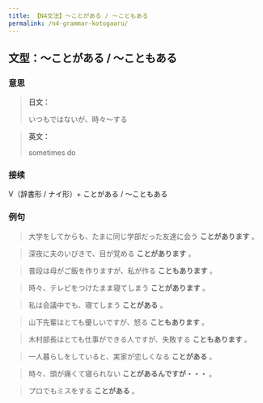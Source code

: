 ```yaml
---
title: 【N4文法】〜ことがある / 〜こともある
permalink: /n4-grammar-kotogaaru/
---
```


## 文型：〜ことがある / 〜こともある

### 意思

> **日文：**
> 
> いつもではないが、時々〜する


> **英文：**
> 
> sometimes do


### 接续

V（辞書形 / ナイ形）+ ことがある / 〜こともある

### 例句

> 大学をしてからも、たまに同じ学部だった友達に会う **ことがあります** 。

> 深夜に夫のいびきで、目が覚める **ことがあります** 。

> 普段は母がご飯を作りますが、私が作る **こともあります** 。

> 時々、テレビをつけたまま寝てしまう **ことがあります** 。

> 私は会議中でも、寝てしまう **ことがある** 。

> 山下先輩はとても優しいですが、怒る **こともあります** 。

> 木村部長はとても仕事ができる人ですが、失敗する **こともあります** 。

> 一人暮らしをしていると、実家が恋しくなる **ことがある** 。

> 時々、頭が痛くて寝られない **ことがあるんですが・・・** 。

> プロでもミスをする **ことがある** 。

